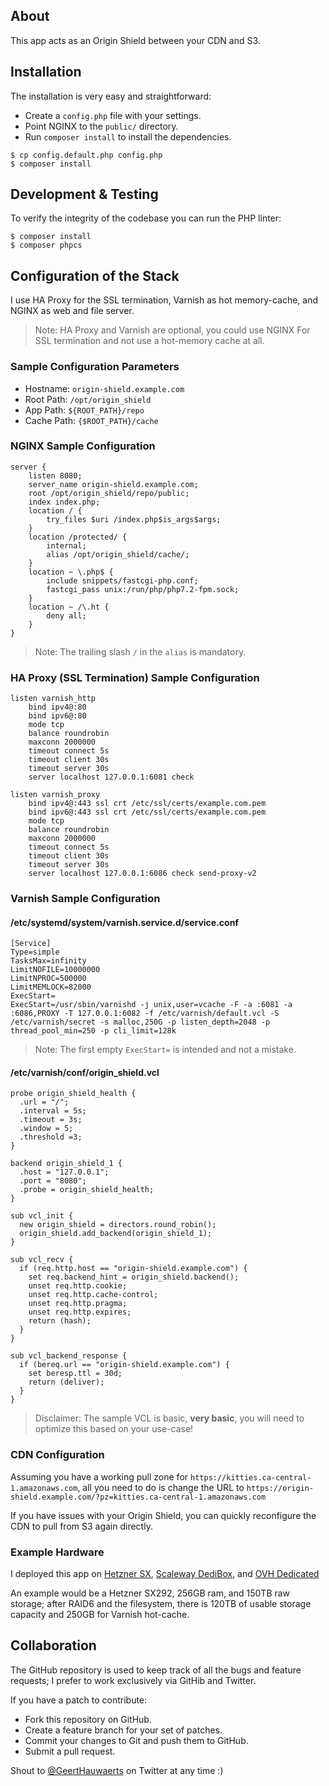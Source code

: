 ## About

This app acts as an Origin Shield between your CDN and S3.

## Installation

The installation is very easy and straightforward:

  * Create a `config.php` file with your settings.
  * Point NGINX to the `public/` directory.
  * Run `composer install` to install the dependencies.

```console
$ cp config.default.php config.php
$ composer install
```

## Development & Testing

To verify the integrity of the codebase you can run the PHP linter:

```console
$ composer install
$ composer phpcs
```

## Configuration of the Stack

I use HA Proxy for the SSL termination, Varnish as hot memory-cache, and NGINX
as web and file server.

> Note: HA Proxy and Varnish are optional, you could use NGINX For SSL termination and
> not use a hot-memory cache at all.

### Sample Configuration Parameters

* Hostname: `origin-shield.example.com`
* Root Path: `/opt/origin_shield`
* App Path: `${ROOT_PATH}/repo`
* Cache Path: `{$ROOT_PATH}/cache`

### NGINX Sample Configuration

```
server {
    listen 8080;
    server_name origin-shield.example.com;
    root /opt/origin_shield/repo/public;
    index index.php;
    location / {
        try_files $uri /index.php$is_args$args;
    }
    location /protected/ {
        internal;
        alias /opt/origin_shield/cache/;
    }
    location ~ \.php$ {
        include snippets/fastcgi-php.conf;
        fastcgi_pass unix:/run/php/php7.2-fpm.sock;
    }
    location ~ /\.ht {
        deny all;
    }
}
```

> Note: The trailing slash `/` in the `alias` is mandatory.

### HA Proxy (SSL Termination) Sample Configuration

```
listen varnish_http
    bind ipv4@:80
    bind ipv6@:80
    mode tcp
    balance roundrobin
    maxconn 2000000
    timeout connect 5s
    timeout client 30s
    timeout server 30s
    server localhost 127.0.0.1:6081 check

listen varnish_proxy
    bind ipv4@:443 ssl crt /etc/ssl/certs/example.com.pem
    bind ipv6@:443 ssl crt /etc/ssl/certs/example.com.pem
    mode tcp
    balance roundrobin
    maxconn 2000000
    timeout connect 5s
    timeout client 30s
    timeout server 30s
    server localhost 127.0.0.1:6086 check send-proxy-v2
```

### Varnish Sample Configuration

#### /etc/systemd/system/varnish.service.d/service.conf

```
[Service]
Type=simple
TasksMax=infinity
LimitNOFILE=10000000
LimitNPROC=500000
LimitMEMLOCK=82000
ExecStart=
ExecStart=/usr/sbin/varnishd -j unix,user=vcache -F -a :6081 -a :6086,PROXY -T 127.0.0.1:6082 -f /etc/varnish/default.vcl -S /etc/varnish/secret -s malloc,250G -p listen_depth=2048 -p thread_pool_min=250 -p cli_limit=128k
```

> Note: The first empty `ExecStart=` is intended and not a mistake.

#### /etc/varnish/conf/origin_shield.vcl

```
probe origin_shield_health {
  .url = "/";
  .interval = 5s;
  .timeout = 3s;
  .window = 5;
  .threshold =3;
}

backend origin_shield_1 {
  .host = "127.0.0.1";
  .port = "8080";
  .probe = origin_shield_health;
}

sub vcl_init {
  new origin_shield = directors.round_robin();
  origin_shield.add_backend(origin_shield_1);
}

sub vcl_recv {
  if (req.http.host == "origin-shield.example.com") {
    set req.backend_hint = origin_shield.backend();
    unset req.http.cookie;
    unset req.http.cache-control;
    unset req.http.pragma;
    unset req.http.expires;
    return (hash);
  }
}

sub vcl_backend_response {
  if (bereq.url == "origin-shield.example.com") {
    set beresp.ttl = 30d;
    return (deliver);
  }
}
```

> Disclaimer: The sample VCL is basic, **very basic**, you will need to optimize this
> based on your use-case!

### CDN Configuration

Assuming you have a working pull zone for `https://kitties.ca-central-1.amazonaws.com`, all you
need to do is change the URL to `https://origin-shield.example.com/?pz=kitties.ca-central-1.amazonaws.com`

If you have issues with your Origin Shield, you can quickly reconfigure the CDN to pull from S3
again directly.

### Example Hardware

I deployed this app on [Hetzner SX](https://www.hetzner.com/dedicated-rootserver/matrix-sx),
[Scaleway DediBox](https://www.scaleway.com/en/dedibox/), and [OVH Dedicated](https://www.ovh.ie/dedicated_servers/)

An example would be a Hetzner SX292, 256GB ram, and 150TB raw storage; after RAID6 and the filesystem, there
is 120TB of usable storage capacity and 250GB for Varnish hot-cache.

## Collaboration

The GitHub repository is used to keep track of all the bugs and feature
requests; I prefer to work exclusively via GitHib and Twitter.

If you have a patch to contribute:

  * Fork this repository on GitHub.
  * Create a feature branch for your set of patches.
  * Commit your changes to Git and push them to GitHub.
  * Submit a pull request.

Shout to [@GeertHauwaerts](https://twitter.com/GeertHauwaerts) on Twitter at
any time :)
